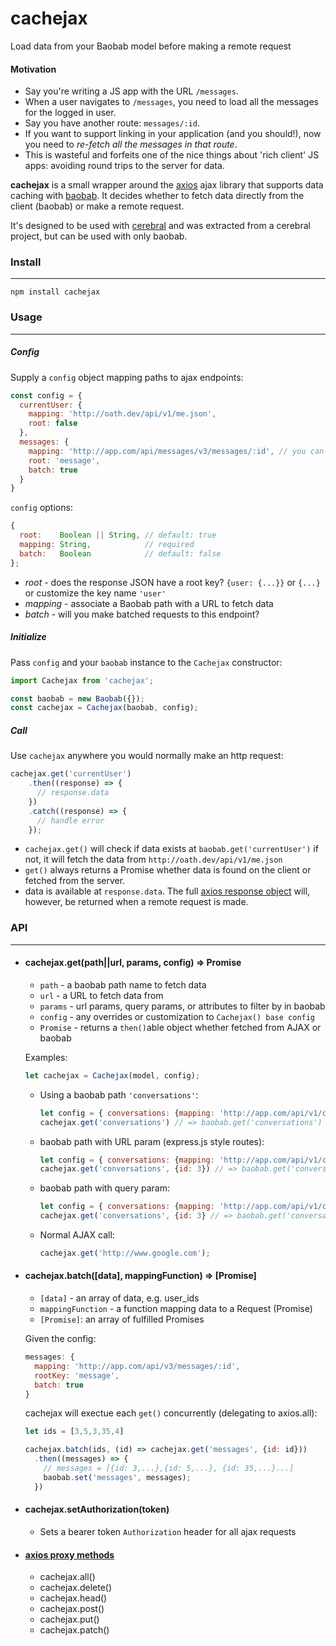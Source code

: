 # cachejax
Load data from your Baobab model before making a remote request

#### Motivation

- Say you're writing a JS app with the URL `/messages`.
- When a user navigates to `/messages`, you need to load all the messages for the logged in user.
- Say you have another route: `messages/:id`.
- If you want to support linking in your application (and you should!), now you need to *re-fetch all the messages in that route*.
- This is wasteful and forfeits one of the nice things about 'rich client' JS apps: avoiding round trips to the server for data.

**cachejax** is a small wrapper around the [axios](https://github.com/mzabriskie/axios) ajax library that supports data caching with [baobab](https://github.com/Yomguithereal/baobab). It decides whether to fetch data directly from the client (baobab) or make a remote request.

It's designed to be used with [cerebral](https://github.com/christianalfoni/cerebral) and was extracted from a cerebral project, but can be used with only baobab.

### Install
-------------
`npm install cachejax`

### Usage
--------------
##### Config

  Supply a `config` object mapping paths to ajax endpoints:

  ```js
  const config = {
    currentUser: {
      mapping: 'http://oath.dev/api/v1/me.json',
      root: false
    },
    messages: {
      mapping: 'http://app.com/api/messages/v3/messages/:id', // you can use express style routes
      root: 'message',
      batch: true
    }
  }
  ```
  
  `config` options:
  
  ```js
  {
    root:    Boolean || String, // default: true
    mapping: String,            // required
    batch:   Boolean            // default: false
  };
  ```
  
  - *root*    - does the response JSON have a root key? `{user: {...}}` or `{...}` or customize the key name `'user'`
  - *mapping* - associate a Baobab path with a URL to fetch data
  - *batch*   - will you make batched requests to this endpoint?

##### Initialize

  Pass `config` and your `baobab` instance to the `Cachejax` constructor:
  ```js
  import Cachejax from 'cachejax';

  const baobab = new Baobab({});
  const cachejax = Cachejax(baobab, config);
  ```

##### Call

  Use `cachejax` anywhere you would normally make an http request:
  ```js
  cachejax.get('currentUser')
      .then((response) => {
        // response.data
      })
      .catch((response) => {
        // handle error
      });
  ```

  - `cachejax.get()` will check if data exists at `baobab.get('currentUser')` if not, it will fetch the data from `http://oath.dev/api/v1/me.json`
  - `get()` always returns a Promise whether data is found on the client or fetched from the server.
  - data is available at `response.data`. The full [axios response object](https://github.com/mzabriskie/axios#response-api) will, however,  be returned when a remote request is made.

### API
-------------

- #### cachejax.get(path||url, params, config) => Promise
  - `path` - a baobab path name to fetch data
  - `url` - a URL to fetch data from
  - `params` - url params, query params, or attributes to filter by in baobab
  - `config` - any overrides or customization to `Cachejax() base config`
  - `Promise` - returns a `then()`able object whether fetched from AJAX or baobab
  
  Examples:

  ```js
  let cachejax = Cachejax(model, config);
  ```
  
  - Using a baobab path `'conversations'`:
    ```js
    let config = { conversations: {mapping: 'http://app.com/api/v1/conversations'} }
    cachejax.get('conversations') // => baobab.get('conversations') or GET /api/v1/conversations 
    ```
  
  - baobab path with URL param (express.js style routes):
    ```js
    let config = { conversations: {mapping: 'http://app.com/api/v1/conversations:id'} }
    cachejax.get('conversations', {id: 3}) // => baobab.get('conversations') or GET /api/v1/conversations/3
    ```
  
  - baobab path with query param:
    ```js
    let config = { conversations: {mapping: 'http://app.com/api/v1/conversations'} }
    cachejax.get('conversations', {id: 3} // => baobab.get('conversations') or GET /api/v1/conversations?id=3
    ```
  - Normal AJAX call:
    
    ```js
    cachejax.get('http://www.google.com');
    ```


- #### cachejax.batch([data], mappingFunction) => [Promise]

  - `[data]` - an array of data, e.g. user_ids
  - `mappingFunction` - a function mapping data to a Request (Promise)
  - `[Promise]`: an array of fulfilled Promises

  Given the config:
  ```js
  messages: {
    mapping: 'http://app.com/api/v3/messages/:id',
    rootKey: 'message',
    batch: true
  }
  ```

  cachejax will exectue each `get()` concurrently (delegating to axios.all):

  ```js
  let ids = [3,5,3,35,4]

  cachejax.batch(ids, (id) => cachejax.get('messages', {id: id}))
    .then((messages) => {
      // messages = [{id: 3,...},{id: 5,...}, {id: 35,...}...]
      baobab.set('messages', messages);
    })
  ```
- #### cachejax.setAuthorization(token)

  - Sets a bearer token `Authorization` header for all ajax requests

- #### [axios proxy methods](https://github.com/mzabriskie/axios#request-method-aliases)
  - cachejax.all()
  - cachejax.delete()
  - cachejax.head()
  - cachejax.post()
  - cachejax.put()
  - cachejax.patch()
